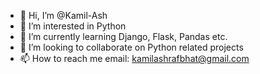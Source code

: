 - 👋 Hi, I’m @Kamil-Ash
- 👀 I’m interested in Python 
- 🌱 I’m currently learning Django, Flask, Pandas etc.
- 💞️ I’m looking to collaborate on Python related projects
- 📫 How to reach me email: kamilashrafbhat@gmail.com

<!---
Kamil-Ash/Kamil-Ash is a ✨ special ✨ repository because its `README.md` (this file) appears on your GitHub profile.
You can click the Preview link to take a look at your changes.
--->
